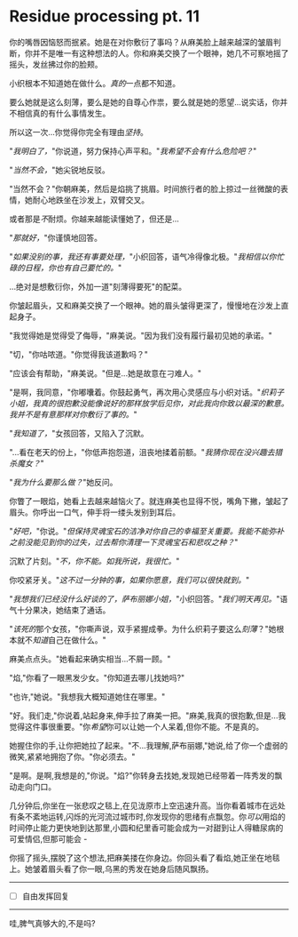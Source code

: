 # Residue processing pt. 11

你的嘴唇因恼怒而抿紧。她是在对你敷衍了事吗？从麻美脸上越来越深的皱眉判断，你并不是唯一有这种想法的人。你和麻美交换了一个眼神，她几不可察地摇了摇头，发丝拂过你的脸颊。

小织根本不知道她在做什么。*真的*一点都不知道。

要么她就是这么刻薄，要么是她的自尊心作祟，要么就是她的愿望...说实话，你并不相信真的有什么事情发生。

所以这一次...你觉得你完全有理由*坚持*。

"*我明白了，*"你说道，努力保持心声平和。"*我希望不会有什么危险吧？*"

"*当然不会，*"她尖锐地反驳。

"当然不会？"你朝麻美，然后是焰挑了挑眉。时间旅行者的脸上掠过一丝微酸的表情，她耐心地跌坐在沙发上，双臂交叉。

或者那是*不*耐烦。你越来越能读懂她了，但还是...

"*那就好，*"你谨慎地回答。

"*如果没别的事，我还有事要处理，*"小织回答，语气冷得像北极。"*我相信以你忙碌的日程，你也有自己要忙的。*"

...绝对是想敷衍你，外加一道"刻薄得要死"的配菜。

你皱起眉头，又和麻美交换了一个眼神。她的眉头皱得更深了，慢慢地在沙发上直起身子。

"我觉得她是觉得受了侮辱，"麻美说。"因为我们没有履行最初见她的承诺。"

"切，"你咕哝道。"你觉得我该道歉吗？"

"应该会有帮助，"麻美说。"但是...她是故意在刁难人。"

"是啊，我同意，"你嘟囔着。你鼓起勇气，再次用心灵感应与小织对话。"*织莉子小姐，我真的很抱歉没能像说好的那样放学后见你，对此我向你致以最深的歉意。我并不是有意那样对你敷衍了事的。*"

"*我知道了，*"女孩回答，又陷入了沉默。

"...看在老天的份上，"你低声抱怨道，沮丧地揉着前额。"*我猜你现在没兴趣去猎杀魔女？*"

"*我为什么要那么做？*"她反问。

你瞥了一眼焰，她看上去越来越恼火了。就连麻美也显得不悦，嘴角下撇，皱起了眉头。你呼出一口气，伸手将一缕头发别到耳后。

"*好吧，*"你说。"*但保持灵魂宝石的洁净对你自己的幸福至关重要。我能不能弥补之前没能见到你的过失，过去帮你清理一下灵魂宝石和悲叹之种？*"

沉默了片刻。"*不，你不能。如我所说，我很忙。*"

你咬紧牙关。"*这不过一分钟的事，如果你愿意，我们可以很快就到。*"

"*我想我们已经没什么好谈的了，萨布丽娜小姐，*"小织回答。"*我们明天再见。*"语气十分果决，她结束了通话。

"*该死的*那个女孩，"你嘶声说，双手紧握成拳。为什么织莉子要这么*刻薄*？"她根本就不*知道*自己在做什么。"

麻美点点头。"她看起来确实相当...不屑一顾。"

"焰,"你看了一眼黑发少女。"你知道去哪儿找她吗?"

"也许,"她说。"我想我大概知道她住在哪里。"

"好。我们走,"你说着,站起身来,伸手拉了麻美一把。"麻美,我真的很抱歉,但是...我觉得这件事很重要。"你*希望*你可以让她一个人呆着,但你不能。不是真的。

她握住你的手,让你把她拉了起来。"不...我理解,萨布丽娜,"她说,给了你一个虚弱的微笑,紧紧地拥抱了你。"你必须去。"

"是啊。是啊,我想是的,"你说。"焰?"你转身去找她,发现她已经带着一阵秀发的飘动走向门口。

几分钟后,你坐在一张悲叹之毯上,在见泷原市上空迅速升高。当你看着城市在远处有条不紊地运转,闪烁的光河流过城市时,你发现你的思绪有点飘忽。你*可以*用焰的时间停止能力更快地到达那里,小圆和纪里香可能会成为一对甜到让人得糖尿病的可爱情侣,但那可能会 -

你摇了摇头,摆脱了这个想法,把麻美搂在你身边。你回头看了看焰,她正坐在地毯上。她皱着眉头看了你一眼,乌黑的秀发在她身后随风飘扬。

---

- [ ] 自由发挥回复

---

哇,脾气真够大的,不是吗?
